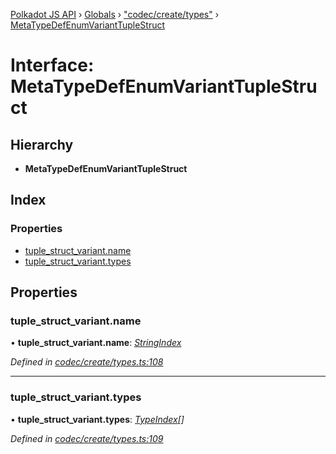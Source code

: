 [Polkadot JS API](../README.md) › [Globals](../globals.md) › ["codec/create/types"](../modules/_codec_create_types_.md) › [MetaTypeDefEnumVariantTupleStruct](_codec_create_types_.metatypedefenumvarianttuplestruct.md)

# Interface: MetaTypeDefEnumVariantTupleStruct

## Hierarchy

* **MetaTypeDefEnumVariantTupleStruct**

## Index

### Properties

* [tuple_struct_variant.name](_codec_create_types_.metatypedefenumvarianttuplestruct.md#tuple_struct_variant.name)
* [tuple_struct_variant.types](_codec_create_types_.metatypedefenumvarianttuplestruct.md#tuple_struct_variant.types)

## Properties

###  tuple_struct_variant.name

• **tuple_struct_variant.name**: *[StringIndex](../modules/_codec_create_types_.md#stringindex)*

*Defined in [codec/create/types.ts:108](https://github.com/polkadot-js/api/blob/a8bfa90b87/packages/types/src/codec/create/types.ts#L108)*

___

###  tuple_struct_variant.types

• **tuple_struct_variant.types**: *[TypeIndex](../modules/_codec_create_types_.md#typeindex)[]*

*Defined in [codec/create/types.ts:109](https://github.com/polkadot-js/api/blob/a8bfa90b87/packages/types/src/codec/create/types.ts#L109)*
